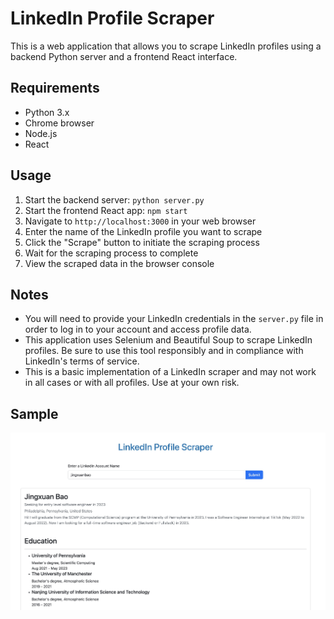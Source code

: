 # LinkedIn Profile Scraper

This is a web application that allows you to scrape LinkedIn profiles using a backend Python server and a frontend React interface.

## Requirements

- Python 3.x
- Chrome browser
- Node.js
- React

## Usage

1. Start the backend server: `python server.py`
2. Start the frontend React app: `npm start`
3. Navigate to `http://localhost:3000` in your web browser
4. Enter the name of the LinkedIn profile you want to scrape
5. Click the "Scrape" button to initiate the scraping process
6. Wait for the scraping process to complete
7. View the scraped data in the browser console

## Notes

- You will need to provide your LinkedIn credentials in the `server.py` file in order to log in to your account and access profile data.
- This application uses Selenium and Beautiful Soup to scrape LinkedIn profiles. Be sure to use this tool responsibly and in compliance with LinkedIn's terms of service.
- This is a basic implementation of a LinkedIn scraper and may not work in all cases or with all profiles. Use at your own risk.

## Sample
![image](https://github.com/Jingxuan-Bao/LinkedIn_Profile_Scraping/blob/0e835f296d91a3fdaf72d045fcdee62ceb881bc3/figure/scrape_res.jpeg)
